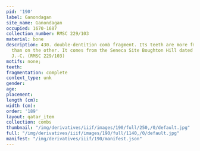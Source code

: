 ```yaml
---
pid: '190'
label: Ganondagan
site_name: Ganondagan
occupied: 1670-1687
collection_number: RMSC 229/103
material: bone
description: 430. double-dentition comb fragment. Its teeth are more fmes on one side
  than on the other. It comes from the Seneca Site Boughton Hill dated 1670-1687 AD.
  J.-C. (RMSC 229/103)
motifs: none;
teeth:
fragmentation: complete
context_type: unk
gender:
age:
placement:
length (cm):
width (cm):
order: '189'
layout: qatar_item
collection: combs
thumbnail: "/img/derivatives/iiif/images/190/full/250,/0/default.jpg"
full: "/img/derivatives/iiif/images/190/full/1140,/0/default.jpg"
manifest: "/img/derivatives/iiif/190/manifest.json"
---
```

